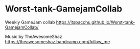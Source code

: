 # Worst-tank-GamejamCollab
 Weekly GameJam collab
https://itspacchu.github.io/Worst-tank-GamejamCollab/

Music by TheAwesomeShaz
https://theawesomeshaz.bandcamp.com/follow_me
